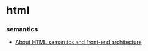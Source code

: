 # html

### semantics
- [About HTML semantics and front-end architecture](http://nicolasgallagher.com/about-html-semantics-front-end-architecture/)
